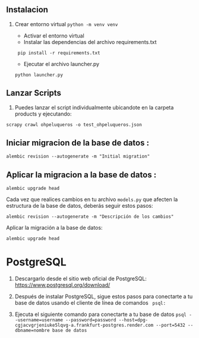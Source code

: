 ## Instalacion

1. Crear entorno virtual
   `python -m venv venv`

   - Activar el entorno virtual
   - Instalar las dependencias del archivo requirements.txt

   ` pip install -r requirements.txt`

   - Ejecutar el archivo launcher.py

   `python launcher.py`

## Lanzar Scripts

1. Puedes lanzar el script individualmente ubicandote en la carpeta products y ejecutando:

`scrapy crawl ohpeluqueros -o test_ohpeluqueros.json`

## Iniciar migracion de la base de datos :

`alembic revision --autogenerate -m "Initial migration"`

## Aplicar la migracion a la base de datos :

`alembic upgrade head`

Cada vez que realices cambios en tu archivo `models.py` que afecten la estructura de la base de datos, deberás seguir estos pasos:

`alembic revision --autogenerate -m "Descripción de los cambios"`

Aplicar la migración a la base de datos:

`alembic upgrade head`

# PostgreSQL

1. Descargarlo desde el sitio web oficial de PostgreSQL: https://www.postgresql.org/download/

2. Después de instalar PostgreSQL, sigue estos pasos para conectarte a tu base de datos usando el cliente de línea de comandos ` psql:`

3. Ejecuta el siguiente comando para conectarte a tu base de datos
   `psql --username=username --password=password --host=dpg-cgjacvgrjeniuke5lqvg-a.frankfurt-postgres.render.com --port=5432 --dbname=nombre base de datos`
